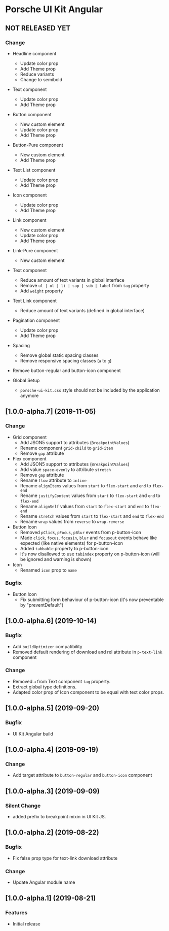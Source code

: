 # Porsche UI Kit Angular

## NOT RELEASED YET

### Change

* Headline component
  * Update color prop
  * Add Theme prop
  * Reduce variants
  * Change to semibold
  
* Text component
  * Update color prop
  * Add Theme prop

* Button component
  * New custom element
  * Update color prop
  * Add Theme prop
  
* Button-Pure component
  * New custom element
  * Add Theme prop
  
* Text List component
  * Update color prop
  * Add Theme prop

* Icon component
  * Update color prop
  * Add Theme prop

* Link component
  * New custom element
  * Update color prop
  * Add Theme prop
  
* Link-Pure component
  * New custom element
  
* Text component
  * Reduce amount of text variants in global interface
  * Remove `ul | ol | li | sup | sub | label` from `tag` property
  * Add `weight` property
  
* Text Link component
  * Reduce amount of text variants (defined in global interface)

* Pagination component
  * Update color prop
  * Add Theme prop
  
* Spacing
  * Remove global static spacing classes
  * Remove responsive spacing classes (`a` to `g`)

* Remove button-regular and button-icon component

* Global Setup
  * `porsche-ui-kit.css` style should not be included by the application anymore

## [1.0.0-alpha.7] (2019-11-05)

### Change

* Grid component
  * Add JSON5 support to attributes (`BreakpointValues`)
  * Rename component `grid-child` to `grid-item`
  * Remove `gap` attribute
* Flex component
  * Add JSON5 support to attributes (`BreakpointValues`)
  * Add value `space-evenly` to attribute `stretch`
  * Remove `gap` attribute
  * Rename `flow` attribute to `inline`
  * Rename `alignItems` values from `start` to `flex-start` and `end` to `flex-end`
  * Rename `justifyContent` values from `start` to `flex-start` and `end` to `flex-end`
  * Rename `alignSelf` values from `start` to `flex-start` and `end` to `flex-end`
  * Rename `stretch` values from `start` to `flex-start` and `end` to `flex-end`
  * Rename `wrap` values from `reverse` to `wrap-reverse`
* Button Icon
  * Removed `pClick`, `pFocus`, `pBlur` events from p-button-icon
  * Made `click`, `focus`, `focusin`, `blur` and `focusout` events behave like expected (like native elements) for p-button-icon
  * Added `tabbable` property to p-button-icon
  * It's now disallowed to use `tabindex` property on p-button-icon (will be ignored and warning is shown)
* Icon 
  * Renamed `icon` prop to `name` 
  
### Bugfix
* Button Icon
  * Fix submitting form behaviour of p-button-icon (it's now preventable by "preventDefault")


## [1.0.0-alpha.6] (2019-10-14)

### Bugfix
* Add `buildOptimizer` compatibility
* Removed default rendering of download and rel attribute in `p-text-link` component

### Change
* Removed `a` from Text component `tag` property.
* Extract global type definitions.
* Adapted color prop of Icon component to be equal with text color props.


## [1.0.0-alpha.5] (2019-09-20)

### Bugfix
* UI Kit Angular build


## [1.0.0-alpha.4] (2019-09-19)

### Change
* Add target attribute to `button-regular` and `button-icon` component


## [1.0.0-alpha.3] (2019-09-09)

### Silent Change
* added prefix to breakpoint mixin in UI Kit JS.


## [1.0.0-alpha.2] (2019-08-22)

### Bugfix
* Fix false prop type for text-link download attribute

### Change
* Update Angular module name


## [1.0.0-alpha.1] (2019-08-21)

### Features
* Initial release